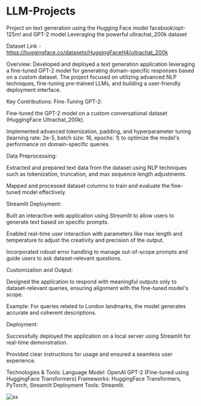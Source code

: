 # LLM-Projects
Project on text generation using the Hugging Face model facebook/opt-125m! and GPT-2 model Leveraging the powerful ultrachat_200k dataset

Dataset Link - https://huggingface.co/datasets/HuggingFaceH4/ultrachat_200k


Overview:
Developed and deployed a text generation application leveraging a fine-tuned GPT-2 model for generating domain-specific responses based on a custom dataset. The project focused on utilizing advanced NLP techniques, fine-tuning pre-trained LLMs, and building a user-friendly deployment interface.

Key Contributions:
Fine-Tuning GPT-2:

Fine-tuned the GPT-2 model on a custom conversational dataset (HuggingFace Ultrachat_200k).

Implemented advanced tokenization, padding, and hyperparameter tuning (learning rate: 2e-5, batch size: 16, epochs: 1) to optimize the model's performance on domain-specific queries.

Data Preprocessing:

Extracted and prepared text data from the dataset using NLP techniques such as tokenization, truncation, and max sequence length adjustments.

Mapped and processed dataset columns to train and evaluate the fine-tuned model effectively.

Streamlit Deployment:

Built an interactive web application using Streamlit to allow users to generate text based on specific prompts.

Enabled real-time user interaction with parameters like max length and temperature to adjust the creativity and precision of the output.

Incorporated robust error handling to manage out-of-scope prompts and guide users to ask dataset-relevant questions.

Customization and Output:

Designed the application to respond with meaningful outputs only to dataset-relevant queries, ensuring alignment with the fine-tuned model's scope.

Example: For queries related to London landmarks, the model generates accurate and coherent descriptions.

Deployment:

Successfully deployed the application on a local server using Streamlit for real-time demonstration.

Provided clear instructions for usage and ensured a seamless user experience.

Technologies & Tools:
Language Model: OpenAI GPT-2 (Fine-tuned using HuggingFace Transformers)
Frameworks: HuggingFace Transformers, PyTorch, Streamlit
Deployment Tools: Streamlit.



![ss](https://github.com/user-attachments/assets/ee3363dc-c474-4dc1-8931-9b3ed73eaf46)


